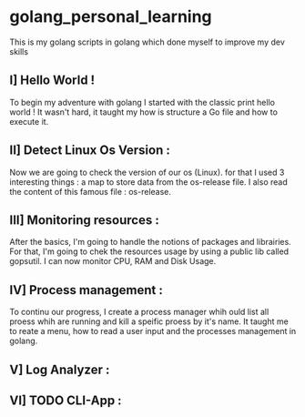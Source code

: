# golang_personal_learning
This is my golang scripts in golang which done myself to improve my dev skills

## I] Hello World !
To begin my adventure with golang I started with the classic print hello world !
It wasn't hard, it taught my how is structure a Go file and how to execute it.

## II] Detect Linux Os Version :
Now we are going to check the version of our os (Linux). for that I used 3 interesting things : a map to store data from the os-release file.
I also read the content of this famous file : os-release.

## III] Monitoring resources :
After the basics, I'm going to handle the notions of packages and librairies. For that, I'm going to chek the 
resources usage by using a public lib called gopsutil.
I can now monitor CPU, RAM and Disk Usage.

## IV] Process management :
To continu our progress, I create a process manager whih ould list all proess whih are running and kill a speific proess by it's name.
It taught me to reate a menu, how to read a user input and the processes management in golang.

## V] Log Analyzer :

## VI] TODO CLI-App :